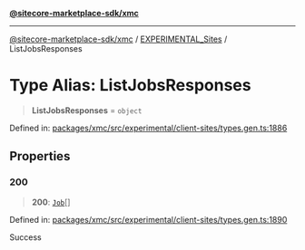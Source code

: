 [**@sitecore-marketplace-sdk/xmc**](../../../../README.md)

***

[@sitecore-marketplace-sdk/xmc](../../../../README.md) / [EXPERIMENTAL\_Sites](../README.md) / ListJobsResponses

# Type Alias: ListJobsResponses

> **ListJobsResponses** = `object`

Defined in: [packages/xmc/src/experimental/client-sites/types.gen.ts:1886](https://github.com/Sitecore/marketplace-sdk/blob/main/packages/xmc/src/experimental/client-sites/types.gen.ts#L1886)

## Properties

### 200

> **200**: [`Job`](Job.md)[]

Defined in: [packages/xmc/src/experimental/client-sites/types.gen.ts:1890](https://github.com/Sitecore/marketplace-sdk/blob/main/packages/xmc/src/experimental/client-sites/types.gen.ts#L1890)

Success

